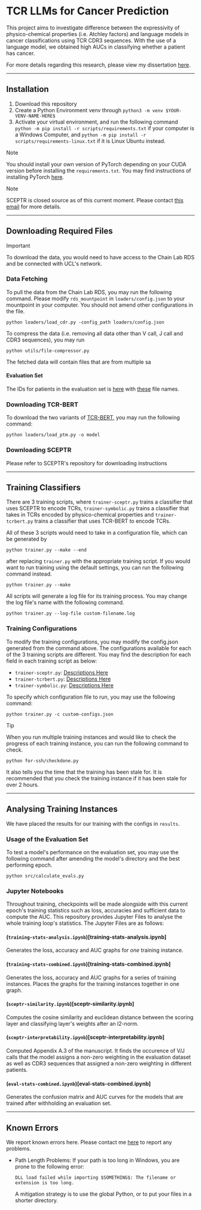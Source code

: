 # TCR LLMs for Cancer Prediction

This project aims to investigate difference between the expressivity of physico-chemical properties (i.e. Atchley factors) and language models in cancer classifications using TCR CDR3 sequences.  With the use of a language model, we obtained high AUCs in classifying whether a patient has cancer.

For more details regarding this research, please view my dissertation [here](manuscript.pdf).

---

## Installation

1. Download this repository
2. Create a Python Environment venv through
   ``python3 -m venv $YOUR-VENV-NAME-HERE$``
3. Activate your virtual environment, and run the following command
   ``python -m pip install -r scripts/requirements.txt``
   if your computer is a Windows Computer, and 
   ``python -m pip install -r scripts/requirements-linux.txt``
   if it is Linux Ubuntu instead.

> [!NOTE]
> You should install your own version of PyTorch depending on your CUDA version before installing the `requirements.txt`.  You may find instructions of installing PyTorch [here](https://pytorch.org/).

> [!NOTE]
> SCEPTR is closed source as of this current moment.  Please contact [this email](mailto://rcwyuen@gmail.com) for more details.

---

## Downloading Required Files

> [!IMPORTANT]
> To download the data, you would need to have access to the Chain Lab RDS and be connected with UCL's network.

### Data Fetching

To pull the data from the Chain Lab RDS, you may run the following command.  Please modify ``rds_mountpoint`` in ``loaders/config.json`` to your mountpoint in your computer.  You should not amend other configurations in the file.

```
python loaders/load_cdr.py -config_path loaders/config.json
```

To compress the data (i.e. removing all data other than V call, J call and CDR3 sequences), you may run

```
python utils/file-compressor.py
```

The fetched data will contain files that are from multiple sa

#### Evaluation Set

The IDs for patients in the evaluation set is [here](loaders/eval-set-ids.txt) with [these](loaders/eval-set-fnames.txt) file names.


### Downloading TCR-BERT

To download the two variants of [TCR-BERT](https://www.biorxiv.org/content/10.1101/2021.11.18.469186v1), you may run the following command:

```
python loaders/load_ptm.py -o model
```

### Downloading SCEPTR

Please refer to SCEPTR's repository for downloading instructions

---

## Training Classifiers

There are 3 training scripts, where `trainer-sceptr.py` trains a classifier that uses SCEPTR to encode TCRs, `trainer-symbolic.py` trains a classifier that takes in TCRs encoded by physico-chemical properties and `trainer-tcrbert.py` trains a classifier that uses TCR-BERT to encode TCRs.

All of these 3 scripts would need to take in a configuration file, which can be generated by 

``
python trainer.py --make --end
``

after replacing `trainer.py` with the appropriate training script.  If you would want to run training using the default settings, you can run the following command instead.

``
python trainer.py --make
``

All scripts will generate a log file for its training process.  You may change the log file's name with the following command.

``
python trainer.py --log-file custom-filename.log
``

### Training Configurations

To modify the training configurations, you may modify the config.json generated from the command above.  The configurations available for each of the 3 training scripts are different.  You may find the description for each field in each training script as below:

- `trainer-sceptr.py`: [Descriptions Here](instructions/sceptr-config.md)
- `trainer-tcrbert.py`: [Descriptions Here](instructions/tcrbert-config.md)
- `trainer-symbolic.py`: [Descriptions Here](instructions/symbolic-config.md)

To specify which configuration file to run, you may use the following command:

``
python trainer.py -c custom-configs.json
``

> [!TIP]
> When you run multiple training instances and would like to check the progress of each training instance, you can run the following command to check.
> 
> ``
> python for-ssh/checkdone.py
> ``
> 
> It also tells you the time that the training has been stale for.  It is recommended that you check the training instance if it has been stale for over 2 hours.

---

## Analysing Training Instances

We have placed the results for our training with the configs in `results`.

### Usage of the Evaluation Set

To test a model's performance on the evaluation set, you may use the following command after amending the model's directory and the best performing epoch.

``
python src/calculate_evals.py
``

### Jupyter Notebooks

Throughout training, checkpoints will be made alongside with this current epoch's training statistics such as loss, accuracies and sufficient data to compute the AUC.  This repository provides Jupyter Files to analyse the whole training loop's statistics.  The Jupyter Files are as follows:

#### (`training-stats-analysis.ipynb`)[training-stats-analysis.ipynb]
Generates the loss, accuracy and AUC graphs for *one* training instance.

#### (`training-stats-combined.ipynb`)[training-stats-combined.ipynb]
Generates the loss, accuracy and AUC graphs for a series of training instances.  Places the graphs for the training instances together in one graph.

#### (`sceptr-similarity.ipynb`)[sceptr-similarity.ipynb]
Computes the cosine similarity and euclidean distance between the scoring layer and classifying layer's weights after an l2-norm.

#### (`sceptr-interpretability.ipynb`)[sceptr-interpretability.ipynb]
Computed Appendix A.3 of the manuscript.  It finds the occurence of V/J calls that the model assigns a non-zero weighting in the evaluation dataset as well as CDR3 sequences that assigned a non-zero weighting in different patients.

#### (`eval-stats-combined.ipynb`)[eval-stats-combined.ipynb]
Generates the confusion matrix and AUC curves for the models that are trained after withholding an evaluation set.

---

## Known Errors

We report known errors here.  Please contact me [here](mailto://rcwyuen@gmail.com) to report any problems.

- Path Length Problems: If your path is too long in Windows, you are prone to the following error:

  ``DLL load failed while importing $SOMETHING$: The filename or extension is too long.``

  A mitigation strategy is to use the global Python, or to put your files in a shorter directory.
